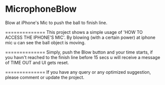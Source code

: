 MicrophoneBlow
==============

Blow at iPhone's Mic to push the ball to finish line.

==============
This project shows a simple usage of 'HOW TO ACCESS THE IPHONE'S MIC'.
By blowing (with a certain power) at iphone mic u can see the ball object is moving.

==============
Simply, push the Blow button and your time starts, if you havn't reached to the finish line before 15 secs u will 
receive a message of TIME OUT and UI gets reset.

==============
If you have any query or any optimized suggestion, please comment or update the project.
